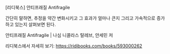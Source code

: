 [리디북스] 안티프래질 Antifragile

간단히 말하면, 추정을 약간 변화시키고 그 효과가 얼마나 큰지 그리고 가속적으로 증가하고 있는지 살펴보면 된다.

안티프래질 Antifragile | 나심 니콜라스 탈레브, 안세민 저

리디북스에서 자세히 보기: https://ridibooks.com/books/593000262
